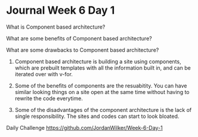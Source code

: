 # Journal Week 6 Day 1

What is Component based architecture?

What are some benefits of Component based architecture?

What are some drawbacks to Component based architecture?

1) Component based architecture is building a site using components, which are prebuilt templates with all the information built in, and can be iterated over with v-for.

2) Some of the benefits of components are the resuabitity. You can have similar looking things on a site open at the same time without having to rewrite the code everytime.

3) Some of the disadvantages of the component architecture is the lack of single responsibility. The sites and codes can start to look bloated.

Daily Challenge
https://github.com/JordanWilker/Week-6-Day-1